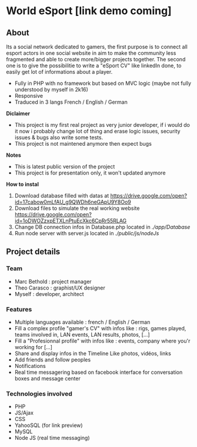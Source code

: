 # World eSport [link demo coming]

## About
Its a social network dedicated to gamers, the first purpose is to connect all esport actors in one social website in aim to make the community less fragmented and able to create more/bigger projects together. The second one is to give the possibilitie to write a "eSport CV" like linkedIn done, to easily get lot of informations about a player.
* Fully in PHP with no framework but based on MVC logic (maybe not fully understood by myself in 2k16)
* Responsive
* Traduced in 3 langs French / English / German

**Diclaimer**
* This project is my first real project as very junior developer, if i would do it now i probably change lot of thing and erase logic issues, security issues & bugs also write some tests.
* This project is not maintened anymore then expect bugs

**Notes**
 * This is latest public version of the project
 * This project is for presentation only, it won't updated anymore
 
**How to instal**
1. Download database filled with datas at https://drive.google.com/open?id=17cabow0mLfAU_g9QWDh6neGApU9Y8Oo9
2. Download files to simulate the real working website https://drive.google.com/open?id=1oDWOZzxpETXLnPtuEcXkc6CpRr55RLAG
2. Change DB connection infos in Database.php located in *./app/Database*
3. Run node server with server.js located in *./public/js/nodeJs*

## Project details
### Team
* Marc Bethold : project manager
* Theo Carasco : graphist/UX designer
* Myself : developer, architect

### Features
* Multiple languages available : french / English / German
* Fill a complex profile "gamer's CV" with infos like :
    rigs, games played, teams involved in, LAN events, LAN results, photos, [...]
* Fill a "Profesionnal profile" with infos like :
    events, company where you'r working for [...]
* Share and display infos in the Timeline Like photos, vidéos, links
* Add friends and follow peoples
* Notifications
* Real time messagering based on facebook interface for conversation boxes and message center

### Technologies involved
* PHP
* JS/Ajax
* CSS
* YahooSQL (for link preview)
* MySQL
* Node JS (real time messaging)

    
